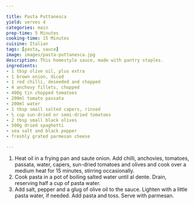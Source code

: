 ```yaml
---

title: Pasta Puttanesca
yield: serves 4
categories: main
prep-time: 5 Minutes
cooking-time: 15 Minutes
cuisine: Italian
tags: [pasta, sauce]
image: images/pasta-puttanesca.jpg
description: This homestyle sauce, made with pantry staples.
ingredients:
- 1 tbsp olive oil, plus extra
- 1 brown onion, diced
- 1 red chilli, deseeded and chopped
- 4 anchovy fillets, chopped
- 400g tin chopped tomatoes
- 200ml tomato passata
- 200ml water
- 1 tbsp small salted capers, rinsed
- ½ cup sun-dried or semi-dried tomatoes
- 2 tbsp small black olives
- 500g dried spaghetti
- sea salt and black pepper
- freshly grated parmesan cheese

---
```




1. Heat oil in a frying pan and saute onion. Add chilli, anchovies, tomatoes, passata, water, capers, sun-dried tomatoes and olives and cook over a medium heat for 15 minutes, stirring occasionally.
2. Cook pasta in a pot of boiling salted water until al dente. Drain, reserving half a cup of pasta water.
3. Add salt, pepper and a glug of olive oil to the sauce. Lighten with a little pasta water, if needed. Add pasta and toss. Serve with parmesan.

